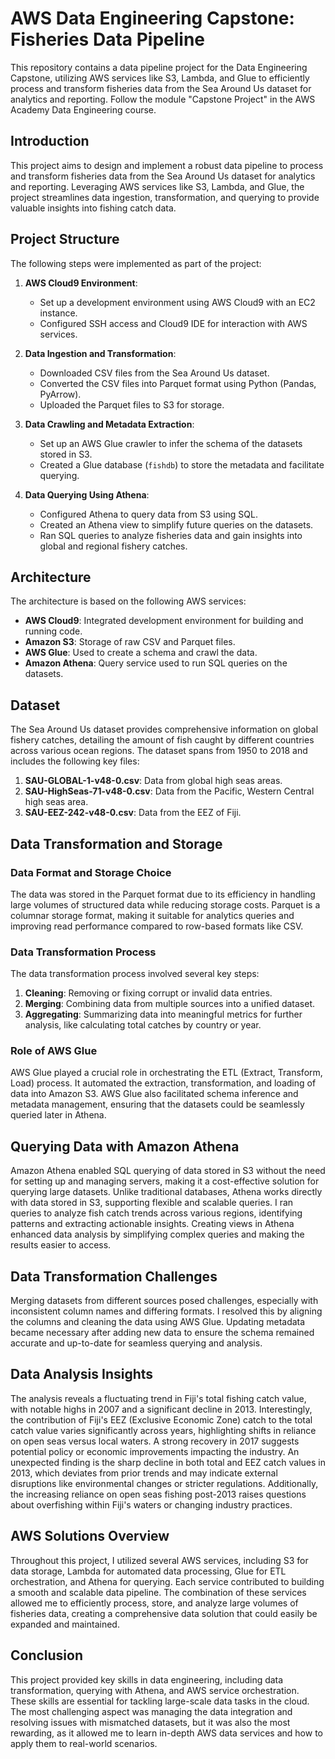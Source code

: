 # AWS Data Engineering Capstone: Fisheries Data Pipeline

This repository contains a data pipeline project for the Data Engineering Capstone, utilizing AWS services like S3, Lambda, and Glue to efficiently process and transform fisheries data from the Sea Around Us dataset for analytics and reporting. Follow the module "Capstone Project" in the AWS Academy Data Engineering course.

## Introduction

This project aims to design and implement a robust data pipeline to process and transform fisheries data from the Sea Around Us dataset for analytics and reporting. Leveraging AWS services like S3, Lambda, and Glue, the project streamlines data ingestion, transformation, and querying to provide valuable insights into fishing catch data.

## Project Structure

The following steps were implemented as part of the project:

1. **AWS Cloud9 Environment**: 
   - Set up a development environment using AWS Cloud9 with an EC2 instance.
   - Configured SSH access and Cloud9 IDE for interaction with AWS services.

2. **Data Ingestion and Transformation**:
   - Downloaded CSV files from the Sea Around Us dataset.
   - Converted the CSV files into Parquet format using Python (Pandas, PyArrow).
   - Uploaded the Parquet files to S3 for storage.

3. **Data Crawling and Metadata Extraction**:
   - Set up an AWS Glue crawler to infer the schema of the datasets stored in S3.
   - Created a Glue database (`fishdb`) to store the metadata and facilitate querying.

4. **Data Querying Using Athena**:
   - Configured Athena to query data from S3 using SQL.
   - Created an Athena view to simplify future queries on the datasets.
   - Ran SQL queries to analyze fisheries data and gain insights into global and regional fishery catches.

## Architecture

The architecture is based on the following AWS services:

- **AWS Cloud9**: Integrated development environment for building and running code.
- **Amazon S3**: Storage of raw CSV and Parquet files.
- **AWS Glue**: Used to create a schema and crawl the data.
- **Amazon Athena**: Query service used to run SQL queries on the datasets.

## Dataset

The Sea Around Us dataset provides comprehensive information on global fishery catches, detailing the amount of fish caught by different countries across various ocean regions. The dataset spans from 1950 to 2018 and includes the following key files:

1. **SAU-GLOBAL-1-v48-0.csv**: Data from global high seas areas.
2. **SAU-HighSeas-71-v48-0.csv**: Data from the Pacific, Western Central high seas area.
3. **SAU-EEZ-242-v48-0.csv**: Data from the EEZ of Fiji.

## Data Transformation and Storage
### Data Format and Storage Choice
The data was stored in the Parquet format due to its efficiency in handling large volumes of structured data while reducing storage costs. Parquet is a columnar storage format, making it suitable for analytics queries and improving read performance compared to row-based formats like CSV. 

### Data Transformation Process
The data transformation process involved several key steps:
1. **Cleaning**: Removing or fixing corrupt or invalid data entries.
2. **Merging**: Combining data from multiple sources into a unified dataset.
3. **Aggregating**: Summarizing data into meaningful metrics for further analysis, like calculating total catches by country or year.

### Role of AWS Glue
AWS Glue played a crucial role in orchestrating the ETL (Extract, Transform, Load) process. It automated the extraction, transformation, and loading of data into Amazon S3. AWS Glue also facilitated schema inference and metadata management, ensuring that the datasets could be seamlessly queried later in Athena. 

## Querying Data with Amazon Athena
Amazon Athena enabled SQL querying of data stored in S3 without the need for setting up and managing servers, making it a cost-effective solution for querying large datasets. Unlike traditional databases, Athena works directly with data stored in S3, supporting flexible and scalable queries. I ran queries to analyze fish catch trends across various regions, identifying patterns and extracting actionable insights. Creating views in Athena enhanced data analysis by simplifying complex queries and making the results easier to access.

## Data Transformation Challenges
Merging datasets from different sources posed challenges, especially with inconsistent column names and differing formats. I resolved this by aligning the columns and cleaning the data using AWS Glue. Updating metadata became necessary after adding new data to ensure the schema remained accurate and up-to-date for seamless querying and analysis.

## Data Analysis Insights
The analysis reveals a fluctuating trend in Fiji's total fishing catch value, with notable highs in 2007 and a significant decline in 2013. Interestingly, the contribution of Fiji's EEZ (Exclusive Economic Zone) catch to the total catch value varies significantly across years, highlighting shifts in reliance on open seas versus local waters. A strong recovery in 2017 suggests potential policy or economic improvements impacting the industry. An unexpected finding is the sharp decline in both total and EEZ catch values in 2013, which deviates from prior trends and may indicate external disruptions like environmental changes or stricter regulations. Additionally, the increasing reliance on open seas fishing post-2013 raises questions about overfishing within Fiji's waters or changing industry practices.

## AWS Solutions Overview
Throughout this project, I utilized several AWS services, including S3 for data storage, Lambda for automated data processing, Glue for ETL orchestration, and Athena for querying. Each service contributed to building a smooth and scalable data pipeline. The combination of these services allowed me to efficiently process, store, and analyze large volumes of fisheries data, creating a comprehensive data solution that could easily be expanded and maintained.

## Conclusion
This project provided key skills in data engineering, including data transformation, querying with Athena, and AWS service orchestration. These skills are essential for tackling large-scale data tasks in the cloud. The most challenging aspect was managing the data integration and resolving issues with mismatched datasets, but it was also the most rewarding, as it allowed me to learn in-depth AWS data services and how to apply them to real-world scenarios.
